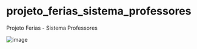 # projeto_ferias_sistema_professores
Projeto Ferias - Sistema Professores

![image](https://user-images.githubusercontent.com/67152791/148707148-e7e865c0-1906-475a-87d9-6b7c038de8f7.png)
